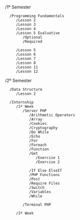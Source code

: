    /1º Semester
      
      /Programming Fundamentals
         /Lesson 2
         /Lesson 3
         /Lesson 4
         /Lesson 5 Evaluative
            /Optional
            /Required 
            
         /Lesson 5
         /Lesson 6
         /Lesson 7
         /Lesson 8
         /Lesson 11
         /Lesson 12
   /2º Semester
  
      /Data Structure
         /Lesson 2
         
      /Internship
         /1º Week
            /Server PHP
               /Arithmetic Operators
               /Array
               /Cookies
               /Cryptography
               /Do While
               /Echo
               /For
               /Foreach
               /Function
               /Get
                  /Exercise 1
                  /Exercise 2

               /If Else ElseIf
               /PHP Functions
               /Post
               /Require Files
               /Switch
               /Variables
               /While

            /Terminal PHP
            
         /2º Week
